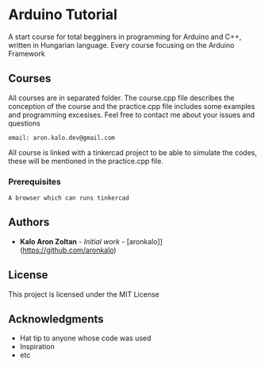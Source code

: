 # Arduino Tutorial
A start course for total begginers in programming for Arduino and C++, written in Hungarian language.
Every course focusing on the Arduino Framework

## Courses
All courses are in separated folder.
The course.cpp file describes the conception of the course and the practice.cpp file includes some examples and programming excesises.
Feel free to contact me about your issues and questions
```
email: aron.kalo.dev@gmail.com
```
All course is linked with a tinkercad project to be able to simulate the codes, these will be mentioned in the practice.cpp file.

### Prerequisites

```
A browser which can runs tinkercad
```

## Authors

* **Kalo Aron Zoltan** - *Initial work* - [aronkalo]](https://github.com/aronkalo)

## License

This project is licensed under the MIT License

## Acknowledgments

* Hat tip to anyone whose code was used
* Inspiration
* etc
